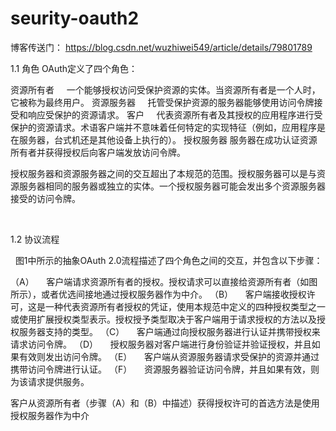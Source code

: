 # seurity-oauth2
博客传送门： https://blog.csdn.net/wuzhiwei549/article/details/79801789

1.1 角色
OAuth定义了四个角色：

资源所有者
    一个能够授权访问受保护资源的实体。当资源所有者是一个人时，它被称为最终用户。
资源服务器
    托管受保护资源的服务器能够使用访问令牌接受和响应受保护的资源请求。
客户
    代表资源所有者及其授权的应用程序进行受保护的资源请求。术语客户端并不意味着任何特定的实现特征（例如，应用程序是在服务器，台式机还是其他设备上执行的）。
授权服务器
服务器在成功认证资源所有者并获得授权后向客户端发放访问令牌。
 

授权服务器和资源服务器之间的交互超出了本规范的范围。授权服务器可以是与资源服务器相同的服务器或独立的实体。一个授权服务器可能会发出多个资源服务器接受的访问令牌。

 



1.2 协议流程

  图1中所示的抽象OAuth 2.0流程描述了四个角色之间的交互，并包含以下步骤：


（A）
    客户端请求资源所有者的授权。授权请求可以直接给资源所有者（如图所示），或者优选间接地通过授权服务器作为中介。
（B）
    客户端接收授权许可，这是一种代表资源所有者授权的凭证，使用本规范中定义的四种授权类型之一或使用扩展授权类型表示。授权授予类型取决于客户端用于请求授权的方法以及授权服务器支持的类型。
（C）
    客户端通过向授权服务器进行认证并携带授权来请求访问令牌。
（D）
    授权服务器对客户端进行身份验证并验证授权，并且如果有效则发出访问令牌。
（E）
    客户端从资源服务器请求受保护的资源并通过携带访问令牌进行认证。
（F）
    资源服务器验证访问令牌，并且如果有效，则为该请求提供服务。


客户从资源所有者（步骤（A）和（B）中描述）获得授权许可的首选方法是使用授权服务器作为中介

